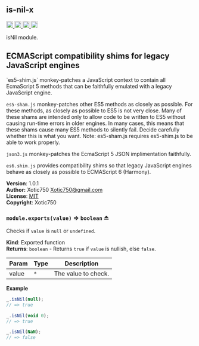 <a name="module_is-nil-x"></a>
## is-nil-x
<a href="https://travis-ci.org/Xotic750/is-nil-x"
title="Travis status">
<img src="https://travis-ci.org/Xotic750/is-nil-x.svg?branch=master"
alt="Travis status" height="18">
</a>
<a href="https://david-dm.org/Xotic750/is-nil-x"
title="Dependency status">
<img src="https://david-dm.org/Xotic750/is-nil-x.svg"
alt="Dependency status" height="18"/>
</a>
<a href="https://david-dm.org/Xotic750/is-nil-x#info=devDependencies"
title="devDependency status">
<img src="https://david-dm.org/Xotic750/is-nil-x/dev-status.svg"
alt="devDependency status" height="18"/>
</a>
<a href="https://badge.fury.io/js/is-nil-x" title="npm version">
<img src="https://badge.fury.io/js/is-nil-x.svg"
alt="npm version" height="18">
</a>

isNil module.

<h2>ECMAScript compatibility shims for legacy JavaScript engines</h2>
`es5-shim.js` monkey-patches a JavaScript context to contain all EcmaScript 5
methods that can be faithfully emulated with a legacy JavaScript engine.

`es5-sham.js` monkey-patches other ES5 methods as closely as possible.
For these methods, as closely as possible to ES5 is not very close.
Many of these shams are intended only to allow code to be written to ES5
without causing run-time errors in older engines. In many cases,
this means that these shams cause many ES5 methods to silently fail.
Decide carefully whether this is what you want. Note: es5-sham.js requires
es5-shim.js to be able to work properly.

`json3.js` monkey-patches the EcmaScript 5 JSON implimentation faithfully.

`es6.shim.js` provides compatibility shims so that legacy JavaScript engines
behave as closely as possible to ECMAScript 6 (Harmony).

**Version**: 1.0.1  
**Author:** Xotic750 <Xotic750@gmail.com>  
**License**: [MIT](&lt;https://opensource.org/licenses/MIT&gt;)  
**Copyright**: Xotic750  
<a name="exp_module_is-nil-x--module.exports"></a>
### `module.exports(value)` ⇒ <code>boolean</code> ⏏
Checks if `value` is `null` or `undefined`.

**Kind**: Exported function  
**Returns**: <code>boolean</code> - Returns `true` if `value` is nullish, else `false`.  

| Param | Type | Description |
| --- | --- | --- |
| value | <code>\*</code> | The value to check. |

**Example**  
```js
_.isNil(null);
// => true

_.isNil(void 0);
// => true

_.isNil(NaN);
// => false
```
